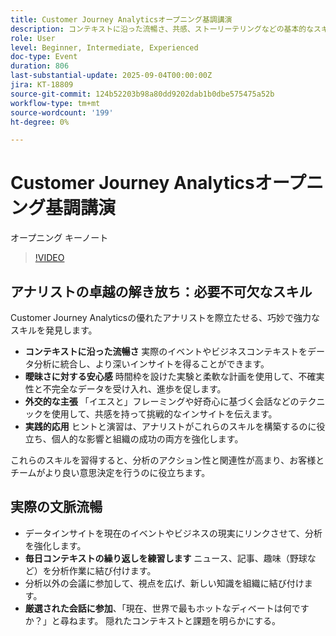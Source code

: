 ```yaml
---
title: Customer Journey Analyticsオープニング基調講演
description: コンテキストに沿った流暢さ、共感、ストーリーテリングなどの基本的なスキルを習得し、Adobe Customer Journey Analyticsの影響力を高めます。
role: User
level: Beginner, Intermediate, Experienced
doc-type: Event
duration: 806
last-substantial-update: 2025-09-04T00:00:00Z
jira: KT-18809
source-git-commit: 124b52203b98a80dd9202dab1b0dbe575475a52b
workflow-type: tm+mt
source-wordcount: '199'
ht-degree: 0%

---
```



# Customer Journey Analyticsオープニング基調講演

オープニング キーノート

>[!VIDEO](https://video.tv.adobe.com/v/3471108/?learn=on&enablevpops)

## アナリストの卓越の解き放ち：必要不可欠なスキル

Customer Journey Analyticsの優れたアナリストを際立たせる、巧妙で強力なスキルを発見します。

* **コンテキストに沿った流暢さ** 実際のイベントやビジネスコンテキストをデータ分析に統合し、より深いインサイトを得ることができます。
* **曖昧さに対する安心感** 時間枠を設けた実験と柔軟な計画を使用して、不確実性と不完全なデータを受け入れ、進歩を促します。
* **外交的な主張** 「イエスと」フレーミングや好奇心に基づく会話などのテクニックを使用して、共感を持って挑戦的なインサイトを伝えます。
* **実践的応用** ヒントと演習は、アナリストがこれらのスキルを構築するのに役立ち、個人的な影響と組織の成功の両方を強化します。

これらのスキルを習得すると、分析のアクション性と関連性が高まり、お客様とチームがより良い意思決定を行うのに役立ちます。

## 実際の文脈流暢

* データインサイトを現在のイベントやビジネスの現実にリンクさせて、分析を強化します。
* **毎日コンテキストの繰り返しを練習します** ニュース、記事、趣味（野球など）を分析作業に結び付けます。
* 分析以外の会議に参加して、視点を広げ、新しい知識を組織に結び付けます。
* **厳選された会話に参加**、「現在、世界で最もホットなディベートは何ですか？」と尋ねます。 隠れたコンテキストと課題を明らかにする。